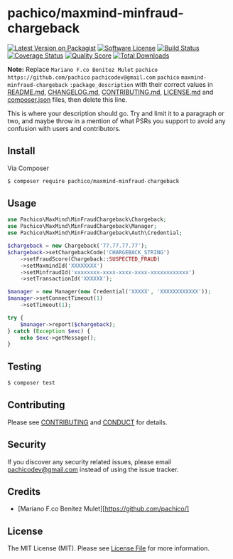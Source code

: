 # pachico/maxmind-minfraud-chargeback

[![Latest Version on Packagist][ico-version]][link-packagist]
[![Software License][ico-license]](LICENSE.md)
[![Build Status][ico-travis]][link-travis]
[![Coverage Status][ico-scrutinizer]][link-scrutinizer]
[![Quality Score][ico-code-quality]][link-code-quality]
[![Total Downloads][ico-downloads]][link-downloads]

**Note:** Replace ```Mariano F.co Benítez Mulet``` ```pachico``` ```https://github.com/pachico``` ```pachicodev@gmail.com``` ```pachico``` ```maxmind-minfraud-chargeback``` ```:package_description``` with their correct values in [README.md](README.md), [CHANGELOG.md](CHANGELOG.md), [CONTRIBUTING.md](CONTRIBUTING.md), [LICENSE.md](LICENSE.md) and [composer.json](composer.json) files, then delete this line.

This is where your description should go. Try and limit it to a paragraph or two, and maybe throw in a mention of what
PSRs you support to avoid any confusion with users and contributors.

## Install

Via Composer

``` bash
$ composer require pachico/maxmind-minfraud-chargeback
```

## Usage

```php
use Pachico\MaxMind\MinFraudChargeback\Chargeback;
use Pachico\MaxMind\MinFraudChargeback\Manager;
use Pachico\MaxMind\MinFraudChargeback\Auth\Credential;

$chargeback = new Chargeback('77.77.77.77');
$chargeback->setChargebackCode('CHARGEBACK_STRING')
    ->setFraudScore(Chargeback::SUSPECTED_FRAUD)
    ->setMaxmindId('XXXXXXXX')
    ->setMinfraudId('xxxxxxxx-xxxx-xxxx-xxxx-xxxxxxxxxxxx')
    ->setTransactionId('XXXXXX');

$manager = new Manager(new Credential('XXXXX', 'XXXXXXXXXXXX'));
$manager->setConnectTimeout(1)
    ->setTimeout(1);

try {
    $manager->report($chargeback);
} catch (Exception $exc) {
    echo $exc->getMessage();
}
```

## Testing

``` bash
$ composer test
```

## Contributing

Please see [CONTRIBUTING](CONTRIBUTING.md) and [CONDUCT](CONDUCT.md) for details.

## Security

If you discover any security related issues, please email pachicodev@gmail.com instead of using the issue tracker.

## Credits

- [Mariano F.co Benítez Mulet][https://github.com/pachico/]

## License

The MIT License (MIT). Please see [License File](LICENSE.md) for more information.

[ico-version]: https://img.shields.io/packagist/v/pachico/maxmind-minfraud-chargeback.svg?style=flat-square
[ico-license]: https://img.shields.io/badge/license-MIT-brightgreen.svg?style=flat-square
[ico-travis]: https://img.shields.io/travis/pachico/maxmind-minfraud-chargeback/master.svg?style=flat-square
[ico-scrutinizer]: https://img.shields.io/scrutinizer/coverage/g/pachico/maxmind-minfraud-chargeback.svg?style=flat-square
[ico-code-quality]: https://img.shields.io/scrutinizer/g/pachico/maxmind-minfraud-chargeback.svg?style=flat-square
[ico-downloads]: https://img.shields.io/packagist/dt/pachico/maxmind-minfraud-chargeback.svg?style=flat-square

[link-packagist]: https://packagist.org/packages/pachico/maxmind-minfraud-chargeback
[link-travis]: https://travis-ci.org/pachico/maxmind-minfraud-chargeback
[link-scrutinizer]: https://scrutinizer-ci.com/g/pachico/maxmind-minfraud-chargeback/code-structure
[link-code-quality]: https://scrutinizer-ci.com/g/pachico/maxmind-minfraud-chargeback
[link-downloads]: https://packagist.org/packages/pachico/maxmind-minfraud-chargeback
[link-author]: https://github.com/pachico
